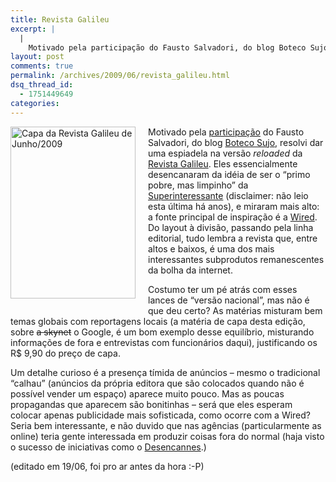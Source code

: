 ```yaml
---
title: Revista Galileu
excerpt: |
  |
    Motivado pela participação do Fausto Salvadori, do blog Boteco Sujo, resolvi dar uma espiadela na versão reloaded da Revista Galileu. Eles essencialmente desencanaram da idéia de ser o "primo pobre, mas limpinho" da Superinteressante (disclaimer: não leio esta última há...
layout: post
comments: true
permalink: /archives/2009/06/revista_galileu.html
dsq_thread_id:
  - 1751449649
categories:
---
```

<span class="mt-enclosure mt-enclosure-image"><img title="Capa da Revista Galileu de Junho/2009" src="//chester.me/archives/img/mt/2009/06/18/img/galileu.jpg" width="200" height="275" class="mt-image-left" style="float: left; margin: 0 20px 20px 0;" /></span>Motivado pela [participação][1] do Fausto Salvadori, do blog [Boteco Sujo][2], resolvi dar uma espiadela na versão *reloaded* da [Revista Galileu][3]. Eles essencialmente desencanaram da idéia de ser o &#8220;primo pobre, mas limpinho&#8221; da [Superinteressante][4] (disclaimer: não leio esta última há anos), e miraram mais alto: a fonte principal de inspiração é a [Wired][5]. Do layout à divisão, passando pela linha editorial, tudo lembra a revista que, entre altos e baixos, é uma dos mais interessantes subprodutos remanescentes da bolha da internet.

Costumo ter um pé atrás com esses lances de &#8220;versão nacional&#8221;, mas não é que deu certo? As matérias misturam bem temas globais com reportagens locais (a matéria de capa desta edição, sobre <strike>a skynet</strike> o Google, é um bom exemplo desse equilíbrio, misturando informações de fora e entrevistas com funcionários daqui), justificando os R$ 9,90 do preço de capa.

Um detalhe curioso é a presença tímida de anúncios &#8211; mesmo o tradicional &#8220;calhau&#8221; (anúncios da própria editora que são colocados quando não é possível vender um espaço) aparece muito pouco. Mas as poucas propagandas que aparecem são bonitinhas &#8211; será que eles esperam colocar apenas publicidade mais sofisticada, como ocorre com a Wired? Seria bem interessante, e não duvido que nas agências (particularmente as online) teria gente interessada em produzir coisas fora do normal (haja visto o sucesso de iniciativas como o [Desencannes][6].)

(editado em 19/06, foi pro ar antes da hora :-P)

 [1]: http://www.botecosujo.net/2009/05/spam-malaria.html
 [2]: http://www.botecosujo.net/
 [3]: http://revistagalileu.globo.com/
 [4]: http://super.abril.com.br/
 [5]: http://www.wired.com/
 [6]: http://www.desencannes.com/perolas/midia_impressa.php
